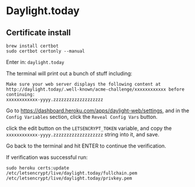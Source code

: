 # Daylight.today

## Certificate install

```
brew install certbot
sudo certbot certonly --manual
```

Enter in: `daylight.today`

The terminal will print out a bunch of stuff including:

```
Make sure your web server displays the following content at
http://daylight.today/.well-known/acme-challenge/xxxxxxxxxxxx before continuing:
xxxxxxxxxxxx-yyyy.zzzzzzzzzzzzzzzzzzz
```

Go to https://dashboard.heroku.com/apps/daylight-web/settings, and in the `Config Variables` section, click the `Reveal Config Vars` button.

click the edit button on the `LETSENCRYPT_TOKEN` variable, and copy the `xxxxxxxxxxxx-yyyy.zzzzzzzzzzzzzzzzzzz` string into it, and save.

Go back to the terminal and hit ENTER to continue the verification.

If verification was successful run:
```
sudo heroku certs:update /etc/letsencrypt/live/daylight.today/fullchain.pem /etc/letsencrypt/live/daylight.today/privkey.pem
```
